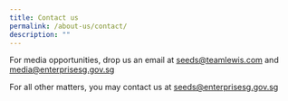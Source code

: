 ```yaml
---
title: Contact us
permalink: /about-us/contact/
description: ""
---
```

For media opportunities, drop us an email at [seeds@teamlewis.com](mailto:seeds@teamlewis.com) and [media@enterprisesg.gov.sg](mailto:media@enterprisesg.gov.sg "mailto:media@enterprisesg.gov.sg")

For all other matters, you may contact us at [seeds@enterprisesg.gov.sg](mailto:seeds@enterprisesg.gov.sg "mailto:seeds@enterprisesg.gov.sg")